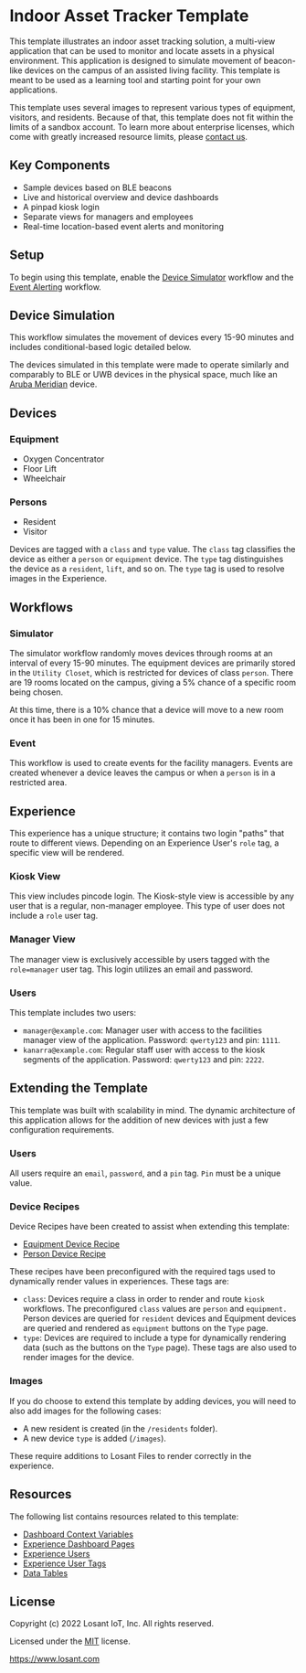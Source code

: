 # Indoor Asset Tracker Template
This template illustrates an indoor asset tracking solution, a multi-view application that can be used to monitor and locate assets in a physical environment. This application is designed to simulate movement of beacon-like devices on the campus of an assisted living facility. This template is meant to be used as a learning tool and starting point for your own applications.

This template uses several images to represent various types of equipment, visitors, and residents. Because of that, this template does not fit within the limits of a sandbox account. To learn more about enterprise licenses, which come with greatly increased resource limits, please [contact us](https://www.losant.com/contact-us).

## Key Components
* Sample devices based on BLE beacons
* Live and historical overview and device dashboards
* A pinpad kiosk login
* Separate views for managers and employees
* Real-time location-based event alerts and monitoring

## Setup
To begin using this template, enable the [Device Simulator](/applications/~exportplaceholderid-application-applicationIndoorAssetTracker-0~/workflows/~exportplaceholderid-flow-workflowDeviceSimulator-0~/develop) workflow and the [Event Alerting](/applications/~exportplaceholderid-application-applicationIndoorAssetTracker-0~/workflows/~exportplaceholderid-flow-workflowEventAlerting-3~/develop) workflow.

## Device Simulation
This workflow simulates the movement of devices every 15-90 minutes and includes conditional-based logic detailed below.

The devices simulated in this template were made to operate similarly and comparably to BLE or UWB devices in the physical space, much like an [Aruba Meridian](https://docs.losant.com/applications/integrations/#meridian) device.

## Devices

### Equipment
- Oxygen Concentrator
- Floor Lift
- Wheelchair

### Persons
- Resident
- Visitor

Devices are tagged with a `class` and `type` value. The `class` tag classifies the device as either a `person` or `equipment` device. The `type` tag distinguishes the device as a `resident`, `lift`, and so on. The `type` tag is used to resolve images in the Experience.

## Workflows

### Simulator
The simulator workflow randomly moves devices through rooms at an interval of every 15-90 minutes. The equipment devices are primarily stored in the `Utility Closet`, which is restricted for devices of class `person`. There are 19 rooms located on the campus, giving a 5% chance of a specific room being chosen.

At this time, there is a 10% chance that a device will move to a new room once it has been in one for 15 minutes.

### Event
This workflow is used to create events for the facility managers. Events are created whenever a device leaves the campus or when a `person` is in a restricted area.

## Experience
This experience has a unique structure; it contains two login "paths" that route to different views. Depending on an Experience User's `role` tag, a specific view will be rendered.

### Kiosk View
This view includes pincode login. The Kiosk-style view is accessible by any user that is a regular, non-manager employee. This type of user does not include a `role` user tag. 

### Manager View
The manager view is exclusively accessible by users tagged with the `role=manager` user tag. This login utilizes an email and password.

### Users
This template includes two users:
- `manager@example.com`: Manager user with access to the facilities manager view of the application. Password: `qwerty123` and pin: `1111`.
- `kanarra@example.com`: Regular staff user with access to the kiosk segments of the application. Password: `qwerty123` and pin: `2222`.

## Extending the Template
This template was built with scalability in mind. The dynamic architecture of this application allows for the addition of new devices with just a few configuration requirements. 

### Users
All users require an `email`, `password`, and a `pin` tag. `Pin` must be a unique value.

### Device Recipes
Device Recipes have been created to assist when extending this template:

- [Equipment Device Recipe](/applications/~exportplaceholderid-application-applicationIndoorAssetTracker-0~/device-recipes/~exportplaceholderid-deviceRecipe-equipmentDevice-0~/properties)
- [Person Device Recipe](/applications/~exportplaceholderid-application-applicationIndoorAssetTracker-0~/device-recipes/~exportplaceholderid-deviceRecipe-personDevice-1~/properties)

These recipes have been preconfigured with the required tags used to dynamically render values in experiences. These tags are:

- `class`: Devices require a class in order to render and route `kiosk` workflows. The preconfigured `class` values are `person` and `equipment.` Person devices are queried for `resident` devices and Equipment devices are queried and rendered as `equipment` buttons on the `Type` page.
- `type`: Devices are required to include a type for dynamically rendering data (such as the buttons on the `Type` page). These tags are also used to render images for the device.

### Images
If you do choose to extend this template by adding devices, you will need to also add images for the following cases:

- A new resident is created (in the `/residents` folder).
- A new device `type` is added (`/images`).

These require additions to Losant Files to render correctly in the experience.

## Resources
The following list contains resources related to this template:

* [Dashboard Context Variables](https://docs.losant.com/dashboards/context-variables/)
* [Experience Dashboard Pages](https://docs.losant.com/experiences/views/#dashboard-pages)
* [Experience Users](https://docs.losant.com/experiences/users/)
* [Experience User Tags](https://docs.losant.com/experiences/users/#user-tags)
* [Data Tables](https://docs.losant.com/data-tables/overview/)

## License

Copyright (c) 2022 Losant IoT, Inc. All rights reserved.

Licensed under the [MIT](https://github.com/Losant/losant-templates/blob/master/LICENSE.txt) license.

https://www.losant.com